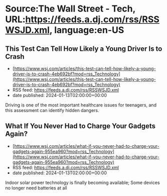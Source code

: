 # Source:The Wall Street - Tech, URL:https://feeds.a.dj.com/rss/RSSWSJD.xml, language:en-US

## This Test Can Tell How Likely a Young Driver Is to Crash
 - [https://www.wsj.com/articles/this-test-can-tell-how-likely-a-young-driver-is-to-crash-4eb692bf?mod=rss_Technology](https://www.wsj.com/articles/this-test-can-tell-how-likely-a-young-driver-is-to-crash-4eb692bf?mod=rss_Technology)
 - RSS feed: https://feeds.a.dj.com/rss/RSSWSJD.xml
 - date published: 2024-01-13T02:00:00+00:00

Driving is one of the most important healthcare issues for teenagers, and this assessment can identify hidden dangers.

## What If You Never Had to Charge Your Gadgets Again?
 - [https://www.wsj.com/articles/what-if-you-never-had-to-charge-your-gadgets-again-955ea960?mod=rss_Technology](https://www.wsj.com/articles/what-if-you-never-had-to-charge-your-gadgets-again-955ea960?mod=rss_Technology)
 - RSS feed: https://feeds.a.dj.com/rss/RSSWSJD.xml
 - date published: 2024-01-13T02:00:00+00:00

Indoor solar power technology is finally becoming available; Some devices no longer need batteries at all

